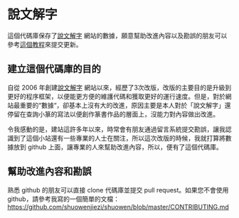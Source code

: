 # 說文解字
這個代碼庫保存了[說文解字](http://www.shuowen.org "說文解字") 網站的數據，願意幫助改進內容以及勘誤的朋友可以參考[這個教程](https://github.com/shuowenjiezi/shuowen/blob/master/CONTRIBUTING.md)來提交更新。

## 建立這個代碼庫的目的
自從 2006 年創建[說文解字](http://www.shuowen.org "說文解字") 網站以來，經歷了3次改版，改版的主要目的是升級到更好的程序框架，以便能更方便的維護代碼和獲取更好的運行速度。但是，對於網站最重要的“數據“，卻基本上沒有大的改進，原因主要是本人對於「說文解字」還停留在查詢小篆的寫法以便創作篆書作品的層面上，沒能力對內容做出改進。

令我感動的是，建站這許多年以來，時常會有朋友通過留言系統提交勘誤，讓我認識到了這個小站還有一些專業的人士在關注，所以這次改版的時候，我就打算將數據放到 github 上面，讓專業的人來幫助改進內容，所以，便有了這個代碼庫。

## 幫助改進內容和勘誤
熟悉 github 的朋友可以直接 clone 代碼庫並提交 pull request。如果您不會使用 github，請參考我寫的一個簡單的文檔：https://github.com/shuowenjiezi/shuowen/blob/master/CONTRIBUTING.md 
